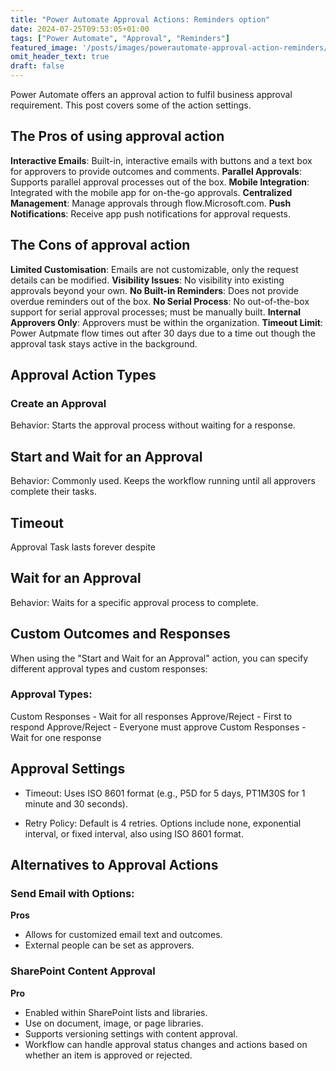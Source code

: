 ```yaml
---
title: "Power Automate Approval Actions: Reminders option"
date: 2024-07-25T09:53:05+01:00
tags: ["Power Automate", "Approval", "Reminders"]
featured_image: '/posts/images/powerautomate-approval-action-reminders/approval.png'
omit_header_text: true
draft: false
---
```


Power Automate offers an approval action to fulfil business approval requirement. This post covers some of the action settings.

## The Pros of using approval action
 
**Interactive Emails**: Built-in, interactive emails with buttons and a text box for approvers to provide outcomes and comments.
**Parallel Approvals**: Supports parallel approval processes out of the box.
**Mobile Integration**: Integrated with the mobile app for on-the-go approvals.
**Centralized Management**: Manage approvals through flow.Microsoft.com.
**Push Notifications**: Receive app push notifications for approval requests.

## The Cons of approval action

**Limited Customisation**: Emails are not customizable, only the request details can be modified.
**Visibility Issues**: No visibility into existing approvals beyond your own.
**No Built-in Reminders**: Does not provide overdue reminders out of the box.
**No Serial Process**: No out-of-the-box support for serial approval processes; must be manually built.
**Internal Approvers Only**: Approvers must be within the organization.
**Timeout Limit**: Power Autpmate flow times out after 30 days due to a time out though the approval task stays active in the background.

## Approval Action Types

### Create an Approval

Behavior: Starts the approval process without waiting for a response.

## Start and Wait for an Approval

Behavior: Commonly used. Keeps the workflow running until all approvers complete their tasks.

## Timeout

Approval Task lasts forever despite

## Wait for an Approval

Behavior: Waits for a specific approval process to complete.

## Custom Outcomes and Responses

When using the "Start and Wait for an Approval" action, you can specify different approval types and custom responses:

### Approval Types:

Custom Responses - Wait for all responses
Approve/Reject - First to respond
Approve/Reject - Everyone must approve
Custom Responses - Wait for one response

## Approval Settings

* Timeout: Uses ISO 8601 format (e.g., P5D for 5 days, PT1M30S for 1 minute and 30 seconds).

* Retry Policy: Default is 4 retries. Options include none, exponential interval, or fixed interval, also using ISO 8601 format.

## Alternatives to Approval Actions

### Send Email with Options:

**Pros** 
* Allows for customized email text and outcomes.
* External people can be set as approvers.

### SharePoint Content Approval

**Pro**
* Enabled within SharePoint lists and libraries.
* Use on document, image, or page libraries.
* Supports versioning settings with content approval.
* Workflow can handle approval status changes and actions based on whether an item is approved or rejected.
